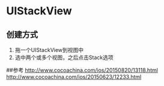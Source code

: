 # UIStackView

## 创建方式
1. 拖一个UIStackView到视图中
2. 选中两个或多个视图，之后点击Stack选项


##参考
<http://www.cocoachina.com/ios/20150820/13118.html>
<http://www.cocoachina.com/ios/20150623/12233.html>